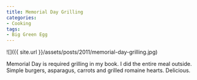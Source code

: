 ```yaml
---
title: Memorial Day Grilling
categories:
- Cooking
tags:
- Big Green Egg
---
```


![]({{ site.url }}/assets/posts/2011/memorial-day-grilling.jpg)
  



Memorial Day is required grilling in my book. I did the entire meal outside. Simple burgers, asparagus, carrots and grilled romaine hearts. Delicious.
